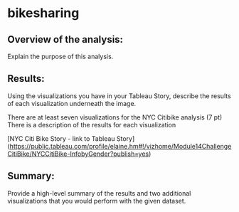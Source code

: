 # bikesharing

## Overview of the analysis: 

Explain the purpose of this analysis.

## Results: 

Using the visualizations you have in your Tableau Story, describe the results of each visualization underneath the image.

There are at least seven visualizations for the NYC Citibike analysis (7 pt)
There is a description of the results for each visualization

[NYC Citi Bike Story - link to Tableau Story] (https://public.tableau.com/profile/elaine.hm#!/vizhome/Module14ChallengeCitiBike/NYCCitiBike-InfobyGender?publish=yes)

## Summary: 

Provide a high-level summary of the results and two additional visualizations that you would perform with the given dataset.